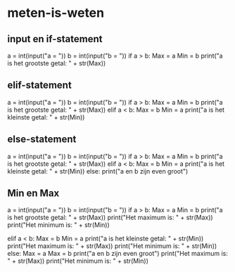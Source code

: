# meten-is-weten
## input en if-statement
a = int(input("a = "))
b = int(input("b = "))
if a > b: 
    Max = a
    Min = b
    print("a is het grootste getal: " + str(Max))
## elif-statement
a = int(input("a = "))
b = int(input("b = "))
if a > b: 
    Max = a
    Min = b
    print("a is het grootste getal: " + str(Max))
elif a < b:
    Max = b
    Min = a
    print("a is het kleinste getal: " + str(Min))
## else-statement
a = int(input("a = "))
b = int(input("b = "))
if a > b: 
    Max = a
    Min = b
    print("a is het grootste getal: " + str(Max))
elif a < b:
    Max = b
    Min = a
    print("a is het kleinste getal: " + str(Min))
else:
    print("a en b zijn even groot")
## Min en Max
a = int(input("a = "))
b = int(input("b = "))
if a > b: 
    Max = a
    Min = b
    print("a is het grootste getal: " + str(Max))
    print("Het maximum is: " + str(Max))
    print("Het minimum is: " + str(Min))

elif a < b:
    Max = b
    Min = a
    print("a is het kleinste getal: " + str(Min))
    print("Het maximum is: " + str(Max))
    print("Het minimum is: " + str(Min))
else:
    Max = a
    Max = b
    print("a en b zijn even groot")
    print("Het maximum is: " + str(Max))
    print("Het minimum is: " + str(Min))